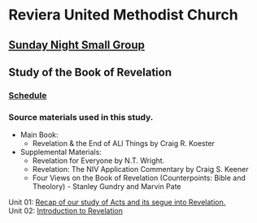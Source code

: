 # Reviera United Methodist Church
## [Sunday Night Small Group](/README.md)

## Study of the Book of Revelation

### [Schedule](/Revelation/00-Rev-Schedule.md)

### Source materials used in this study.

- Main Book:
  - Revelation & the End of ALl Things by Craig R. Koester
- Supplemental Materials:
  - Revelation for Everyone by N.T. Wright.
  - Revelation: The NIV Application Commentary by Craig S. Keener
  - Four Views on the Book of Revelation (Counterpoints: Bible and Theolory) - Stanley Gundry and Marvin Pate

Unit 01: [Recap of our study of Acts and its segue into Revelation.](/Revelation/01-ActsRecap-Seque2Revelation.md)
<br />
Unit 02: [Introduction to Revelation](/Revelation/02-Rev-Introduction.md)
